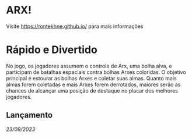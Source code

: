 # ARX!
Visite https://rontekhne.github.io/ para mais informações

# Rápido e Divertido

No jogo, os jogadores assumem o controle de Arx, uma bolha alva, e participam de batalhas espaciais contra bolhas Arxes coloridas. O objetivo principal é estourar as bolhas Arxes e coletar suas almas. Quanto mais almas forem coletadas e mais Arxes forem derrotados, maiores serão as chances de alcançar uma posição de destaque no placar dos melhores jogadores.

## Lançamento

*23/09/2023*
